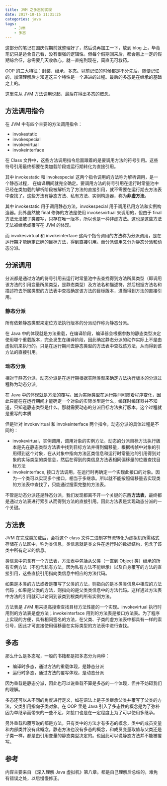 ```yaml
---
title: JVM 之多态的实现
date: 2017-10-15 11:31:25
categories: java
tags:
    - JVM
    - 多态
---
```


这部分的笔记在国庆假期前就整理好了，然后说再加工一下，放到 blog 上，毕竟笔记只是适合自己看，没有很强的逻辑性。但每个假期回来后，都会患上一定的假期综合征，总需要几天收收心。就一直拖到现在，简直无可救药。

OOP 的三大特征：封装、继承、多态。以前记忆的时候都是不分先后，随便记忆的，加深理解后才知道这三个特性是一个递进的过程。最后的多态是在继承的基础之上的。

这里先从 JVM 方法调用说起，最后在得出多态的概念。

<!--more-->

## 方法调用指令
在 JVM 中有四个主要的方法调用指令：
- invokestatic
- invokespecial
- invokevirtual
- invokeinterface

在 Class 文件中，这些方法调用指令后面跟着的是要调用方法的符号引用。这些符号引用最终都要在类加载阶段或运行期转化为直接引用。

其中 invokestatic 和 invokespecial 这两个指令调用的方法称为解析调用，是一个静态过程， 在编译期间就完全确定。要调用方法的符号引用在运行时常量池中已经在类加载的解析阶段被解析为了方法的直接引用，就不需要在运行期去方法表中查找了。这些方法有静态方法、私有方法、实例构造器，称为**非虚方法**。

其中 invokestatic 用于调用静态方法，invokespecial 用于调用私用方法和实例构造器。此外虽然被 final 修饰的方法是使用 invokesvirtual 来调用的，但由于 final 方法无法被子类覆写，只存在唯一版本，所以也是一种非虚方法。这也是这些方法无法被继承或覆写在 JVM 的体现。

而 invokesvirtual 和 invokeinterface 这两个指令调用的方法称为分派调用，是在运行期才能确定正确的目标方法，得到直接引用。而分派调用又分为静态分派和动态分派。

## 分派调用

分派都是通过方法的符号引用去运行时常量池中去查找得到方法所属类型（即调用该方法的引用变量所属类型，是静态类型）及方法名和描述符，然后根据方法名和描述符去所属类型的方法表中查找确定该方法的目标版本，进而得到方法的直接引用。

### 静态分派

所有依赖静态类型来定位方法执行版本的分派动作称为静态分派。

在 Java 中的体现就是方法重载，在编译阶段，编译器会根据参数的静态类型决定使用哪个重载版本，完全发生在编译阶段，因此确定静态分派的动作实际上不是由虚拟机来执行的。只是在运行期间去静态类型的方法表中查找该方法，从而得到该方法的直接引用。

### 动态分派

相对于静态分派，动态分派是在运行期根据实际类型来确定方法执行版本的分派过程称为动态分派。

在 Java 中的体现就是方法的覆写。因为实际类型在运行期间可随着程序变化，因此只能在在运行期间才能确定一个对象的实际类型是什么，编译时编译器并不知道，只知道静态类型是什么。那就需要动态的分派目标方法执行版本。这个过程就是重写的本质

但是针对 invokevirtual 和 invokeinterface 两个指令，动态分派的具体过程是不同的：
- invokevirtual，实例调用，调用对象的实例方法。动态的分派目标方法执行版本是先在静态类型方法表中找到目标方法并得到偏移量，根据栈帧中对象的引用得到这个对象，在从对象中指向方法区类信息和运行时常量池的引用得到对象的实际类型的类信息，然后在得到的类信息方法表相同偏移量的位置查找目标方法
- invokeinterface, 接口方法调用，在运行时再确定一个实现此接口的对象。因为一个类可以实现多个接口，相当于多继承。所以就不能按照偏移量去实现类的方法表中查找了，只能通过搜索完整的方法表。

不管是动态分派还是静态分派，我们发现都离不开一个关键的东西**方法表**，最终都是通过方法表进行索引从而得到方法的直接引用。因此方法表是实现动态分派的一个关键。

## 方法表

JVM 在完成类加载后，会将这个 class 文件二进制字节流转化为虚拟机所需格式存储在方法区中，称为类信息，类信息就是类文件在运行时的数据结构，包含了该类中所有定义的信息。

类信息中包含有一个方法表，方法表中包括从父类（一直到 Object 类）继承的所有实例方法（不包含私有方法，因为私有方法不能继承）以及自身覆写的方法的直接引用，这些直接引用指向类信息中相应的方法代码。

如果是本类的方法或者是覆写了父类的方法，则指向的是本类类信息中相应的方法代码；如果是父类的方法，则指向的是父类类信息中的方法代码。这样通过方法表中方法的引用就可以访问到该类到根类的所有实例方法。

方法表是 JVM 用来提高搜索查找目标方法性能的一个实现。invokevirtual 执行时用到的方法表是虚方法；invokeinterface 用到的方法表是接口方法表。为了程序上实现的方便，具有相同签名的方法，在父类、子类的虚方法表中都具有一样的索引号，因此才可直接使用偏移量在实际类型的方法表中进行查找。

## 多态

那么什么是多态呢，一般的书籍都是把多态分为两种：
- 编译时多态，通过方法的重载体现，是静态分派
- 运行时多态，通过方法的覆写体现，是动态分派

因为重载是静态分派，因此也可以说重载不算是多态的一个体现，但并不妨碍我们的理解。

多态还可以从不同的角度进行定义，如在语法上是子类继承父类并覆写了父类的方法，父类引用指向子类对象。在 OOP 里是 Java 引入了多态性的概念是为了弥补因为单继承而带来的一些不足，如接口也是在一定程度上为了可以使用多继承。

另外重载和覆写说的都是方法，只有类中的方法才有多态的概念，类中的成员变量和内部类并没有此概念。静态方法也没有多态的概念，和成员变量取值与父类还是子类一样，都是由引用变量的静态类型决定的。也因此可以说静态方法并不能被覆写。


## 参考

内容主要来自 《深入理解 Java 虚拟机》第八章。都是自己理解后总结的，难免有错误之处，以后慢慢修正。



